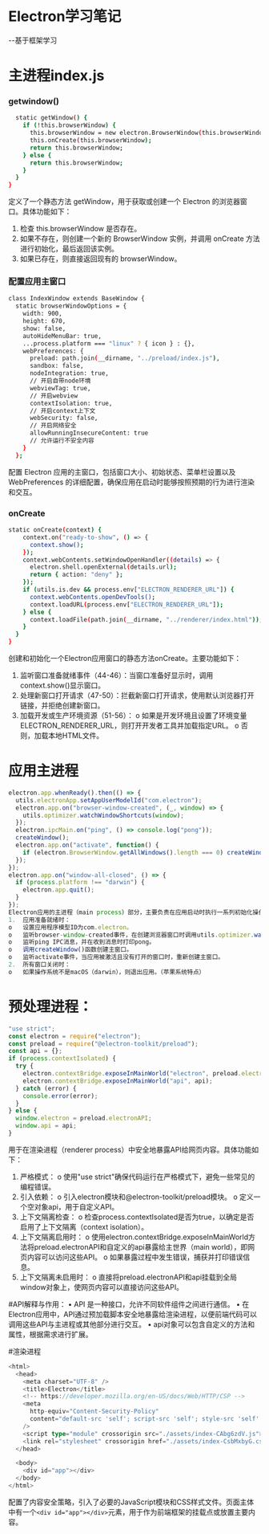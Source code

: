 # Electron学习笔记

--基于框架学习

# 主进程index.js

### getwindow()

```bash
  static getWindow() {
    if (!this.browserWindow) {
      this.browserWindow = new electron.BrowserWindow(this.browserWindowOptions);
      this.onCreate(this.browserWindow);
      return this.browserWindow;
    } else {
      return this.browserWindow;
    }
  }
}
```

定义了一个静态方法 getWindow，用于获取或创建一个 Electron 的浏览器窗口。具体功能如下：

1. 检查 this.browserWindow 是否存在。
2. 如果不存在，则创建一个新的 BrowserWindow 实例，并调用 onCreate 方法进行初始化，最后返回该实例。
3. 如果已存在，则直接返回现有的 browserWindow。

### 配置应用主窗口

```bash
class IndexWindow extends BaseWindow {
  static browserWindowOptions = {
    width: 900,
    height: 670,
    show: false,
    autoHideMenuBar: true,
    ...process.platform === "linux" ? { icon } : {},
    webPreferences: {
      preload: path.join(__dirname, "../preload/index.js"),
      sandbox: false,
      nodeIntegration: true,
      // 开启自带node环境
      webviewTag: true,
      // 开启webview
      contextIsolation: true,
      // 开启context上下文
      webSecurity: false,
      // 开启网络安全
      allowRunningInsecureContent: true
      // 允许运行不安全内容
    }
  };
```

配置 Electron 应用的主窗口，包括窗口大小、初始状态、菜单栏设置以及 WebPreferences 的详细配置，确保应用在启动时能够按照预期的行为进行渲染和交互。

### onCreate

```bash
static onCreate(context) {
    context.on("ready-to-show", () => {
      context.show();
    });
    context.webContents.setWindowOpenHandler((details) => {
      electron.shell.openExternal(details.url);
      return { action: "deny" };
    });
    if (utils.is.dev && process.env["ELECTRON_RENDERER_URL"]) {
      context.webContents.openDevTools();
      context.loadURL(process.env["ELECTRON_RENDERER_URL"]);
    } else {
      context.loadFile(path.join(__dirname, "../renderer/index.html"));
    }
  }
}

```

创建和初始化一个Electron应用窗口的静态方法onCreate。主要功能如下：

1. 监听窗口准备就绪事件（44-46）：当窗口准备好显示时，调用context.show()显示窗口。
2. 处理新窗口打开请求（47-50）：拦截新窗口打开请求，使用默认浏览器打开链接，并拒绝创建新窗口。
3. 加载开发或生产环境资源（51-56）：
   o	如果是开发环境且设置了环境变量ELECTRON_RENDERER_URL，则打开开发者工具并加载指定URL。
   o	否则，加载本地HTML文件。

# 应用主进程

```ts
electron.app.whenReady().then(() => {
  utils.electronApp.setAppUserModelId("com.electron");
  electron.app.on("browser-window-created", (_, window) => {
    utils.optimizer.watchWindowShortcuts(window);
  });
  electron.ipcMain.on("ping", () => console.log("pong"));
  createWindow();
  electron.app.on("activate", function() {
    if (electron.BrowserWindow.getAllWindows().length === 0) createWindow();
  });
});
electron.app.on("window-all-closed", () => {
  if (process.platform !== "darwin") {
    electron.app.quit();
  }
});
Electron应用的主进程（main process）部分，主要负责在应用启动时执行一系列初始化操作，并处理窗口管理和应用关闭事件。具体功能如下：
1.	应用准备就绪时：
o	设置应用程序模型ID为com.electron。
o	监听browser-window-created事件，在创建浏览器窗口时调用utils.optimizer.watchWindowShortcuts(window)方法来监控窗口快捷键。
o	监听ping IPC消息，并在收到消息时打印pong。
o	调用createWindow()函数创建主窗口。
o	监听activate事件，当应用被激活且没有打开的窗口时，重新创建主窗口。
2.	所有窗口关闭时：
o	如果操作系统不是macOS（darwin），则退出应用。（苹果系统特点）

```

# 预处理进程：

```ts
"use strict";
const electron = require("electron");
const preload = require("@electron-toolkit/preload");
const api = {};
if (process.contextIsolated) {
  try {
    electron.contextBridge.exposeInMainWorld("electron", preload.electronAPI);
    electron.contextBridge.exposeInMainWorld("api", api);
  } catch (error) {
    console.error(error);
  }
} else {
  window.electron = preload.electronAPI;
  window.api = api;
}
```

用于在渲染进程（renderer process）中安全地暴露API给网页内容。具体功能如下：

1. 严格模式：
   o	使用"use strict"确保代码运行在严格模式下，避免一些常见的编程错误。
2. 引入依赖：
   o	引入electron模块和@electron-toolkit/preload模块。
   o	定义一个空对象api，用于自定义API。
3. 上下文隔离检查：
   o	检查process.contextIsolated是否为true，以确定是否启用了上下文隔离（context isolation）。
4. 上下文隔离启用时：
   o	使用electron.contextBridge.exposeInMainWorld方法将preload.electronAPI和自定义的api暴露给主世界（main world），即网页内容可以访问这些API。
   o	如果暴露过程中发生错误，捕获并打印错误信息。
5. 上下文隔离未启用时：
   o	直接将preload.electronAPI和api挂载到全局window对象上，使网页内容可以直接访问这些API。

#API解释与作用：
•	API 是一种接口，允许不同软件组件之间进行通信。
•	在Electron应用中，API通过预加载脚本安全地暴露给渲染进程，以便前端代码可以调用这些API与主进程或其他部分进行交互。
•	api对象可以包含自定义的方法和属性，根据需求进行扩展。

#渲染进程

```ts
<html>
  <head>
    <meta charset="UTF-8" />
    <title>Electron</title>
    <!-- https://developer.mozilla.org/en-US/docs/Web/HTTP/CSP -->
    <meta
      http-equiv="Content-Security-Policy"
      content="default-src 'self'; script-src 'self'; style-src 'self' 'unsafe-inline'; img-src 'self' data:"
    />
    <script type="module" crossorigin src="./assets/index-CAbg6zdV.js"></script>
    <link rel="stylesheet" crossorigin href="./assets/index-CsbMxbyG.css">
  </head>

  <body>
    <div id="app"></div>
  </body>
</html>
```

配置了内容安全策略，引入了必要的JavaScript模块和CSS样式文件。页面主体中有一个`<div id="app"></div>`元素，用于作为前端框架的挂载点或放置主要内容。
